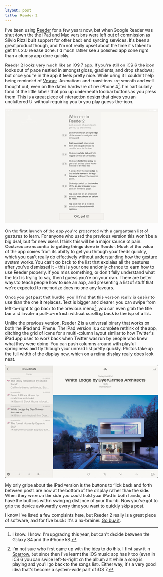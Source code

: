 ```yaml
---
layout: post
title: Reeder 2
---
```


I've been using [Reeder][1] for a few years now, but when Google Reader was shut down the the iPad and Mac versions were left out of commission as Silvio Rizzi built support for other back end syncing services. It's been a great product though, and I'm not really upset about the time it's taken to get this 2.0 release done. I'd much rather see a polished app done right than a clumsy app done quickly.

Reeder 2 looks very much like an iOS 7 app. If you're still on iOS 6 the icon looks out of place nestled in amongst gloss, gradients, and drop shadows; but once you're in the app it feels pretty nice. While using it I couldn't help being reminded of [Vesper][2]. Animations and transitions are smooth and well thought out, even on the dated hardware of my iPhone 4[^1]. I'm particularly fond of the little labels that pop up underneath toolbar buttons as you press them. This is a great piece of interaction design that gives you an uncluttered UI without requiring you to you play guess-the-icon.

<img src="/images/2013-09-28-reeder-instructions.png" srcset="/images/2013-09-28-reeder-instructions@2x.png 2x" alt="Reeder's instructions screen on the iPad." title="Reeder's instructions screen on the iPad."/>

On the first launch of the app you're presented with a gargantuan list of gestures to learn. For anyone who used the previous version this won't be a big deal, but for new users I think this will be a major source of pain. Gestures are essential to getting things done in Reeder. Much of the value of the app comes from its ability to get you through your feeds quickly, which you can't really do effectively without understanding how the gesture system works. You can't go back to the list that explains all the gestures after you've dismissed it - this is your one and only chance to learn how to use Reeder properly. If you miss something, or don't fully understand what the text is trying to say, then I guess you're on your own. There are better ways to teach people how to use an app, and presenting a list of stuff that we're expected to memorize does no one any favours.

Once you get past that hurdle, you'll find that this version really is easier to use than the one it replaces. Text is bigger and clearer, you can swipe from left-to-right to go back to the previous menu[^2], you can even grab the title bar and invoke a pull-to-refresh without scrolling back to the top of a list.

Unlike the previous version, Reeder 2 is a universal binary that works on both the iPad and iPhone. The iPad version is a complete rethink of the app, ditching the grid of icons for a multi-column layout similar to how Twitter's iPad app used to work back when Twitter was run by people who knew what they were doing. You can push columns around with playful springiness and fly through your unread list pretty quickly. Photos take up the full width of the display now, which on a retina display really does look neat.

<img src="/images/2013-09-28-reeder-full-width-images.png"  srcset="/images/2013-09-28-reeder-full-width-images@2x.png 2x" alt="Reeder displaying an image on the iPad." title="Reeder displaying an image on the iPad."/>

My only gripe about the iPad version is the buttons to flick back and forth between posts are now at the bottom of the display rather than the side. When they were on the side you could hold your iPad in both hands, and have the buttons within swinging distance of your thumb. Now you've got to grip the device awkwardly every time you want to quickly skip a post.

I know I've listed a few complaints here, but Reeder 2 really is a great piece of software, and for five bucks it's a no-brainer. [Go buy it][4].

[^1]: I know. I know. I'm upgrading this year, but can't decide between the Galaxy S4 and the iPhone 5S.
[^2]: I'm not sure who first came up with the idea to do this. I first saw it in [Sparrow][3], but since then I've learnt the iOS music app has it too (even in iOS 6 you can swipe left-to-right on the album art while a song is playing and you'll go back to the songs list). Either way, it's a very good idea that's become a system-wide part of iOS 7.

[1]: http://reederapp.com/
[2]: http://vesperapp.co/
[3]: http://sparrowmailapp.com/
[4]: https://itunes.apple.com/us/app/reeder-2/id697846300